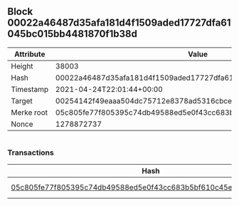 ## Block 00022a46487d35afa181d4f1509aded17727dfa61045bc015bb4481870f1b38d

Attribute | Value
--- | ---
Height | 38003
Hash | 00022a46487d35afa181d4f1509aded17727dfa61045bc015bb4481870f1b38d
Timestamp | 2021-04-24T22:01:44+00:00
Target | 00254142f49eaaa504dc75712e8378ad5316cbcead634704b3734b6271167cc4
Merke root | 05c805fe77f805395c74db49588ed5e0f43cc683b5bf610c45e8cba78447673d
Nonce | 1278872737

```

```

### Transactions

Hash | Amount
--- | ---
[05c805fe77f805395c74db49588ed5e0f43cc683b5bf610c45e8cba78447673d](05c805fe77f805395c74db49588ed5e0f43cc683b5bf610c45e8cba78447673d.md) | 10.00000000 SKEPTI 
